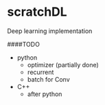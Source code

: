 # scratchDL
Deep learning implementation


####TODO

- python
  - optimizer (partially done)
  - recurrent
  - batch for Conv
- C++
  - after python